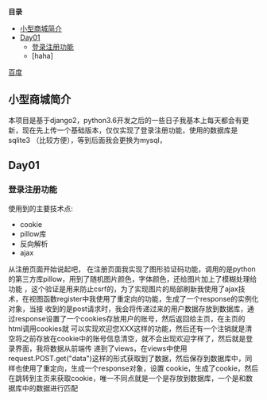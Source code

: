 <!-- markdown-toc start - Don't edit this section. Run M-x markdown-toc-generate-toc again -->
**目录**


  * [小型商城简介](#小型商城简介)
  * [Day01](#Day01)
      * [登录注册功能](#登录注册功能)
      * [haha]
    
    
<!-- markdown-toc end -->
[百度](http://www.baidu.com)
## 小型商城简介
本项目是基于django2，python3.6开发之后的一些日子我基本上每天都会有更新，现在先上传一个基础版本，仅仅实现了登录注册功能，使用的数据库是sqlite3
（比较方便），等到后面我会更换为mysql，
## Day01
### 登录注册功能
使用到的主要技术点:
- cookie
- pillow库
- 反向解析
- ajax

<p>从注册页面开始说起吧， 在注册页面我实现了图形验证码功能，调用的是python的第三方库pillow，用到了随机图片颜色，字体颜色，还给图片加上了模糊处理给功能
，这个验证是用来防止csrf的，为了实现图片的局部刷新我使用了ajax技术，在视图函数register中我使用了重定向的功能，生成了一个response的实例化对象，当接
收到的是post请求时，我会将传递过来的用户数据存放到数据库，通过response设置了一个cookies存放用户的账号，然后返回给主页，在主页的html调用cookies就
可以实现欢迎您XXX这样的功能，然后还有一个注销就是清空将之前存放在cookie中的账号信息清空，就不会出现欢迎字样了，然后就是登录界面，我将数据从前端传
递到了views，在views中使用request.POST.get("data")这样的形式获取到了数据，然后保存到数据库中，同样也使用了重定向，生成一个response对象，设置
cookie，生成了cookie，然后在跳转到主页来获取cookie，唯一不同点就是一个是存放到数据库，一个是和数据库中的数据进行匹配</p>
